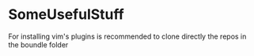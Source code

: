 # SomeUsefulStuff

For installing vim's plugins is recommended to clone directly the repos in the boundle folder
